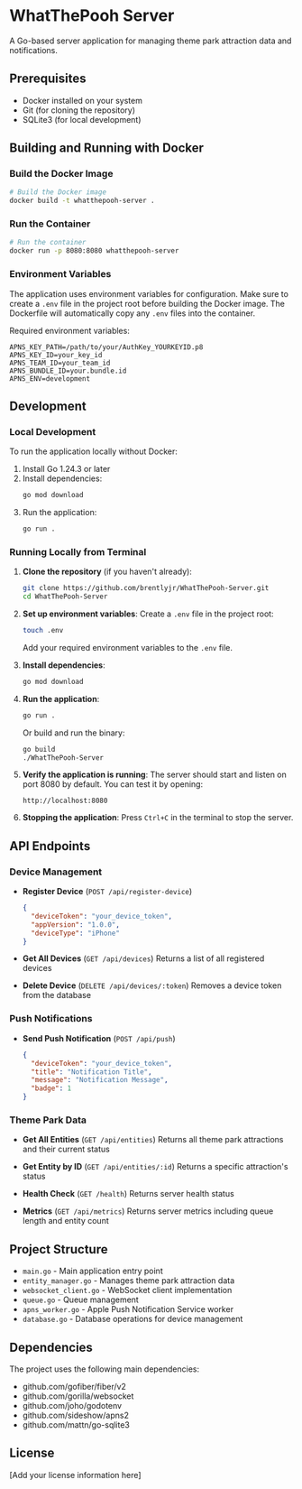 # WhatThePooh Server

A Go-based server application for managing theme park attraction data and notifications.

## Prerequisites

- Docker installed on your system
- Git (for cloning the repository)
- SQLite3 (for local development)

## Building and Running with Docker

### Build the Docker Image

```bash
# Build the Docker image
docker build -t whatthepooh-server .
```

### Run the Container

```bash
# Run the container
docker run -p 8080:8080 whatthepooh-server
```

### Environment Variables

The application uses environment variables for configuration. Make sure to create a `.env` file in the project root before building the Docker image. The Dockerfile will automatically copy any `.env` files into the container.

Required environment variables:
```
APNS_KEY_PATH=/path/to/your/AuthKey_YOURKEYID.p8
APNS_KEY_ID=your_key_id
APNS_TEAM_ID=your_team_id
APNS_BUNDLE_ID=your.bundle.id
APNS_ENV=development
```

## Development

### Local Development

To run the application locally without Docker:

1. Install Go 1.24.3 or later
2. Install dependencies:
   ```bash
   go mod download
   ```
3. Run the application:
   ```bash
   go run .
   ```

### Running Locally from Terminal

1. **Clone the repository** (if you haven't already):
   ```bash
   git clone https://github.com/brentlyjr/WhatThePooh-Server.git
   cd WhatThePooh-Server
   ```

2. **Set up environment variables**:
   Create a `.env` file in the project root:
   ```bash
   touch .env
   ```
   Add your required environment variables to the `.env` file.

3. **Install dependencies**:
   ```bash
   go mod download
   ```

4. **Run the application**:
   ```bash
   go run .
   ```
   
   Or build and run the binary:
   ```bash
   go build
   ./WhatThePooh-Server
   ```

5. **Verify the application is running**:
   The server should start and listen on port 8080 by default. You can test it by opening:
   ```
   http://localhost:8080
   ```

6. **Stopping the application**:
   Press `Ctrl+C` in the terminal to stop the server.

## API Endpoints

### Device Management

- **Register Device** (`POST /api/register-device`)
  ```json
  {
    "deviceToken": "your_device_token",
    "appVersion": "1.0.0",
    "deviceType": "iPhone"
  }
  ```

- **Get All Devices** (`GET /api/devices`)
  Returns a list of all registered devices

- **Delete Device** (`DELETE /api/devices/:token`)
  Removes a device token from the database

### Push Notifications

- **Send Push Notification** (`POST /api/push`)
  ```json
  {
    "deviceToken": "your_device_token",
    "title": "Notification Title",
    "message": "Notification Message",
    "badge": 1
  }
  ```

### Theme Park Data

- **Get All Entities** (`GET /api/entities`)
  Returns all theme park attractions and their current status

- **Get Entity by ID** (`GET /api/entities/:id`)
  Returns a specific attraction's status

- **Health Check** (`GET /health`)
  Returns server health status

- **Metrics** (`GET /api/metrics`)
  Returns server metrics including queue length and entity count

## Project Structure

- `main.go` - Main application entry point
- `entity_manager.go` - Manages theme park attraction data
- `websocket_client.go` - WebSocket client implementation
- `queue.go` - Queue management
- `apns_worker.go` - Apple Push Notification Service worker
- `database.go` - Database operations for device management

## Dependencies

The project uses the following main dependencies:
- github.com/gofiber/fiber/v2
- github.com/gorilla/websocket
- github.com/joho/godotenv
- github.com/sideshow/apns2
- github.com/mattn/go-sqlite3

## License

[Add your license information here] 